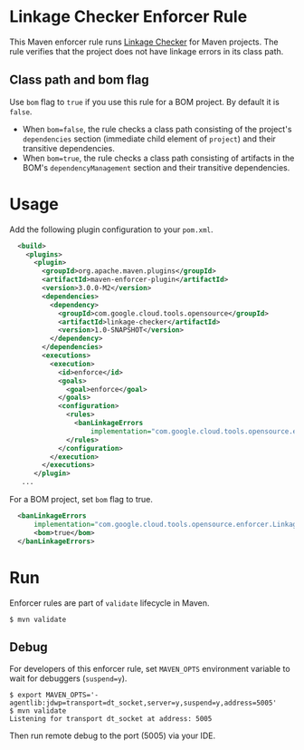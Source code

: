 # Linkage Checker Enforcer Rule

This Maven enforcer rule runs [Linkage Checker](../dependencies) for Maven projects.
The rule verifies that the project does not have linkage errors in its class path.

## Class path and bom flag

Use `bom` flag to `true` if you use this rule for a BOM project. By default it is `false`.

- When `bom=false`, the rule checks a class path consisting of the project's `dependencies` section
  (immediate child element of `project`) and their transitive dependencies.
- When `bom=true`, the rule checks a class path consisting of artifacts in the BOM's
  `dependencyManagement` section and their transitive dependencies.

# Usage

Add the following plugin configuration to your `pom.xml`.

```xml
  <build>
    <plugins>
      <plugin>
        <groupId>org.apache.maven.plugins</groupId>
        <artifactId>maven-enforcer-plugin</artifactId>
        <version>3.0.0-M2</version>
        <dependencies>
          <dependency>
            <groupId>com.google.cloud.tools.opensource</groupId>
            <artifactId>linkage-checker</artifactId>
            <version>1.0-SNAPSHOT</version>
          </dependency>
        </dependencies>
        <executions>
          <execution>
            <id>enforce</id>
            <goals>
              <goal>enforce</goal>
            </goals>
            <configuration>
              <rules>
                <banLinkageErrors
                    implementation="com.google.cloud.tools.opensource.enforcer.LinkageCheckerRule"/>
              </rules>
            </configuration>
          </execution>
        </executions>
      </plugin>
   ...
```

For a BOM project, set `bom` flag to true.

```xml
  <banLinkageErrors
      implementation="com.google.cloud.tools.opensource.enforcer.LinkageCheckerRule">
      <bom>true</bom>
  </banLinkageErrors>
```


# Run

Enforcer rules are part of `validate` lifecycle in Maven.

```
$ mvn validate
```

## Debug

For developers of this enforcer rule, set `MAVEN_OPTS` environment variable to wait for
debuggers (`suspend=y`).

```
$ export MAVEN_OPTS='-agentlib:jdwp=transport=dt_socket,server=y,suspend=y,address=5005'
$ mvn validate
Listening for transport dt_socket at address: 5005
```

Then run remote debug to the port (5005) via your IDE.
